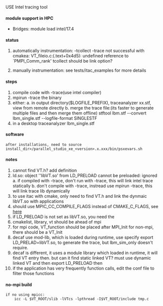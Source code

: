 USE Intel tracing tool
#### module support in HPC
* Bridges: module load intel/17.4
#### status
1. automatically instrumentation:
    -tcollect -trace
    not successful with cmakea:
        VT_fileio.c:(.text+0x4d5): undefined reference to `PMPI_Comm_rank'
    tcollect should be link option?

2. manually instrumentation:
    see tests/itac_examples for more details

#### steps
   1.  compile code with -trace(use intel compiler)
   2. mpirun -trace the binary
   3. either:
    a. in output directory($LOGFILE_PREFIX), traceanalyzer xx.stf, view from remote directly
    b. merge the trace file:(its faster to generate multiple files and then merge them offline)
        stftool lbm.stf --convert lbm_single.stf --logfile-format SINGLESTF
   4. in a desktop
        traceanalyzer lbm_single.stf


#### software
    after installations, need to source install_dir>/parallel_studio_xe_<version>.x.xxx/bin/psxevars.sh


#### notes
1. cannot find VT.h?
    add definition
2. ld.so: object ''libVT.so' from LD_PRELOAD cannot be preloaded: ignored
    a. if compiled with -trace, don't run with -trace, this will link intel trace statically
    b. don't compile with -trace, instread use mpirun -trace, this will link trace lib dynamically
3. to use itac with cmake, only need to find VT.h and link the dynmaic libVT.so with applications
4. should use MPIC_CC_COMPILE_FLAGS instead of CMAKE_C_FLAGS, see [here](https://cmake.org/cmake/help/v3.7/module/FindMPI.html)
5. if LD_PRELOAD is not set as libVT.so, you need the 
6. cmakelist, library, vt should be ahead of mpi
7. for mpi code, VT_function should be placed after MPI_Init
    for non-mpi, there should be a VT_Init
8. decaf use mod-lib, which is loaded during runtime, use specify export LD_PRELAD=libVT.so, to generate the trace, but lbm_sim_only doesn't require.
9. decaf is different, it uses a module library which loaded in runtime, it will find VT entry then. but can it find static linked VT? must use dynamic linked VT and then export LD_PRELOAD then
10. if the application has very frequently function calls, edit the conf file to filter those functions


#### no-mpi build
    if no using mpicc:
        icc -L $VT_ROOT/slib -lVTcs -lpthread -I$VT_ROOT/include tmp.c
    
